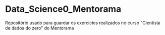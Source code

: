 # Data_Science0_Mentorama
Repositório usado para guardar os exercícios realizados no curso "Cientista de dados do zero" do Mentorama
